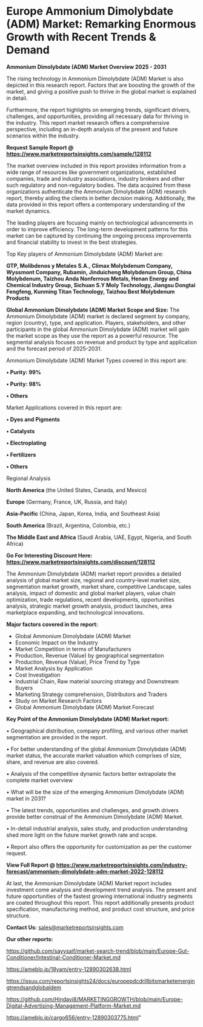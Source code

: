 # Europe Ammonium Dimolybdate (ADM) Market: Remarking Enormous Growth with Recent Trends & Demand

<Strong> Ammonium Dimolybdate (ADM) Market Overview 2025 - 2031</strong>

The rising technology in Ammonium Dimolybdate (ADM) Market is also depicted in this research report. Factors that are boosting the growth of the market, and giving a positive push to thrive in the global market is explained in detail.

Furthermore, the report highlights on emerging trends, significant drivers, challenges, and opportunities, providing all necessary data for thriving in the industry. This report market research offers a comprehensive perspective, including an in-depth analysis of the present and future scenarios within the industry.

<strong>Request Sample Report @ <a href=https://www.marketreportsinsights.com/sample/128112>https://www.marketreportsinsights.com/sample/128112</a></strong>

The market overview included in this report provides information from a wide range of resources like government organizations, established companies, trade and industry associations, industry brokers and other such regulatory and non-regulatory bodies. The data acquired from these organizations authenticate the Ammonium Dimolybdate (ADM) research report, thereby aiding the clients in better decision making. Additionally, the data provided in this report offers a contemporary understanding of the market dynamics.

The leading players are focusing mainly on technological advancements in order to improve efficiency. The long-term development patterns for this market can be captured by continuing the ongoing process improvements and financial stability to invest in the best strategies.

Top Key players of Ammonium Dimolybdate (ADM) Market are:

<strong>GTP, Molibdenos y Metales S.A., Climax Molybdenum Company, Wyssmont Company, Rubamin, Jinduicheng Molybdenum Group, China Molybdenum, Taizhou Anda Nonferrous Metals, Henan Energy and Chemical Industry Group, Sichuan S.Y Moly Technology, Jiangsu Dongtai Fengfeng, Kunming Titan Technology, Taizhou Best Molybdenum Products</strong>

<strong><b>Global Ammonium Dimolybdate (ADM) Market Scope and Size:</b></strong>
The Ammonium Dimolybdate (ADM) market is declared segment by company, region (country), type, and application. Players, stakeholders, and other participants in the global Ammonium Dimolybdate (ADM) market will gain the market scope as they use the report as a powerful resource. The segmental analysis focuses on revenue and product by type and application and the forecast period of 2025-2031.

Ammonium Dimolybdate (ADM) Market Types covered in this report are:

<strong>• Purity: 99%

• Purity: 98%

• Others</strong>

Market Applications covered in this report are:

<strong>• Dyes and Pigments

• Catalysts

• Electroplating

• Fertilizers

• Others</strong> 

Regional Analysis

<strong>North America</strong> (the United States, Canada, and Mexico)

<strong>Europe</strong> (Germany, France, UK, Russia, and Italy)

<strong>Asia-Pacific</strong> (China, Japan, Korea, India, and Southeast Asia)

<strong>South America</strong> (Brazil, Argentina, Colombia, etc.)

<strong>The Middle East and Africa</strong> (Saudi Arabia, UAE, Egypt, Nigeria, and South Africa)

<strong>Go For Interesting Discount Here: <a href=https://www.marketreportsinsights.com/discount/128112>https://www.marketreportsinsights.com/discount/128112</a></strong>

The Ammonium Dimolybdate (ADM) market report provides a detailed analysis of global market size, regional and country-level market size, segmentation market growth, market share, competitive Landscape, sales analysis, impact of domestic and global market players, value chain optimization, trade regulations, recent developments, opportunities analysis, strategic market growth analysis, product launches, area marketplace expanding, and technological innovations.

<strong><b>Major factors covered in the report:</b></strong>
<ul>
  <li>Global Ammonium Dimolybdate (ADM) Market </li>
  <li>Economic Impact on the Industry</li>
  <li>Market Competition in terms of Manufacturers</li>
  <li>Production, Revenue (Value) by geographical segmentation</li>
  <li>Production, Revenue (Value), Price Trend by Type</li>
  <li>Market Analysis by Application</li>
  <li>Cost Investigation</li>
  <li>Industrial Chain, Raw material sourcing strategy and Downstream Buyers</li>
  <li>Marketing Strategy comprehension, Distributors and Traders</li>
  <li>Study on Market Research Factors</li>
  <li>Global Ammonium Dimolybdate (ADM) Market Forecast</li>
</ul>

<strong><b>Key Point of the Ammonium Dimolybdate (ADM) Market report:</b></strong>

• Geographical distribution, company profiling, and various other market segmentation are provided in the report.

• For better understanding of the global Ammonium Dimolybdate (ADM) market status, the accurate market valuation which comprises of size, share, and revenue are also covered.

• Analysis of the competitive dynamic factors better extrapolate the complete market overview

• What will be the size of the emerging Ammonium Dimolybdate (ADM) market in 2031?

• The latest trends, opportunities and challenges, and growth drivers provide better construal of the Ammonium Dimolybdate (ADM) Market.

• In-detail industrial analysis, sales study, and production understanding shed more light on the future market growth rate and scope.

• Report also offers the opportunity for customization as per the customer request.

<strong><b>View Full Report @ <a href=https://www.marketreportsinsights.com/industry-forecast/ammonium-dimolybdate-adm-market-2022-128112>https://www.marketreportsinsights.com/industry-forecast/ammonium-dimolybdate-adm-market-2022-128112</a></b></strong>


At last, the Ammonium Dimolybdate (ADM) Market report includes investment come analysis and development trend analysis. The present and future opportunities of the fastest growing international industry segments are coated throughout this report. This report additionally presents product specification, manufacturing method, and product cost structure, and price structure.

<strong>Contact Us:</strong>
sales@marketreportsinsights.com

<strong>Our other reports:</strong>

<a href=https://github.com/sayysaif/market-search-trend/blob/main/Europe-Gut-Conditioner/Intestinal-Conditioner-Market.md>https://github.com/sayysaif/market-search-trend/blob/main/Europe-Gut-Conditioner/Intestinal-Conditioner-Market.md</a>

<a href=https://ameblo.jp/18yam/entry-12890302638.html>https://ameblo.jp/18yam/entry-12890302638.html</a>

<a href=https://issuu.com/reportsinsights24/docs/europepdcdrillbitsmarketemergingtrendsandglobaldem>https://issuu.com/reportsinsights24/docs/europepdcdrillbitsmarketemergingtrendsandglobaldem</a>

<a href=https://github.com/Hindavi8/MARKETINGGROWTH/blob/main/Europe-Digital-Advertising-Management-Platform-Market.md>https://github.com/Hindavi8/MARKETINGGROWTH/blob/main/Europe-Digital-Advertising-Management-Platform-Market.md</a>

<a href=https://ameblo.jp/cargo656/entry-12890303775.html>https://ameblo.jp/cargo656/entry-12890303775.html</a>"
